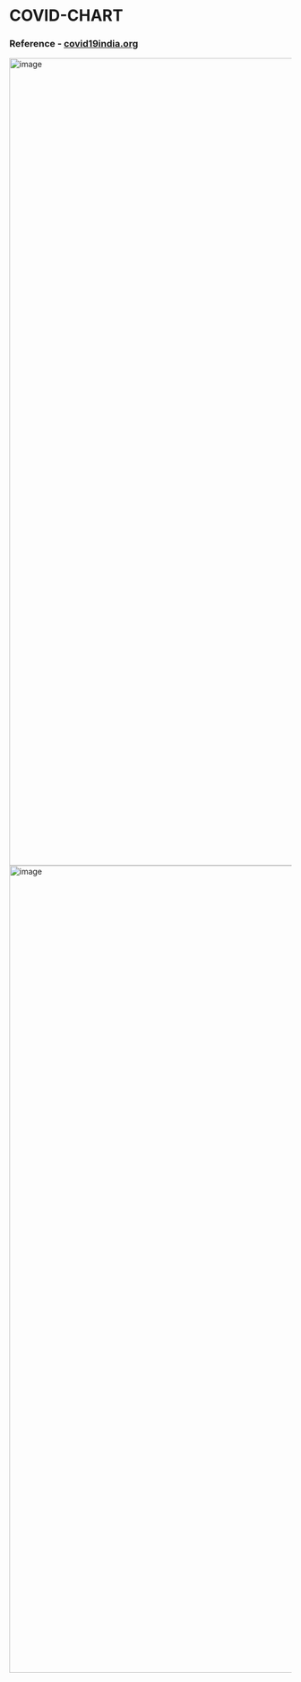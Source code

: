 # COVID-CHART

### Reference - [covid19india.org](https://data.covid19india.org/data.json)

<img width="1440" alt="image" src="https://user-images.githubusercontent.com/79074310/145691302-9073b87a-a976-4bf0-9d9c-933712df7118.png">

<img width="1440" alt="image" src="https://user-images.githubusercontent.com/79074310/145691270-8dcc0d95-b136-48c9-a181-56cc9bbecbd4.png">




